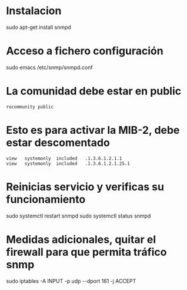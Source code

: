 
# Instalacion
sudo apt-get install snmpd

# Acceso a fichero configuración
sudo emacs /etc/snmp/snmpd.conf

# La comunidad debe estar en public
    rocommunity public

# Esto es para activar la MIB-2, debe estar descomentado
    view   systemonly  included   .1.3.6.1.2.1.1
    view   systemonly  included   .1.3.6.1.2.1.25.1

# Reinicias servicio y verificas su funcionamiento
sudo systemctl restart snmpd
sudo systemctl status snmpd

# Medidas adicionales, quitar el firewall para que permita tráfico snmp
sudo iptables -A INPUT -p udp --dport 161 -j ACCEPT
